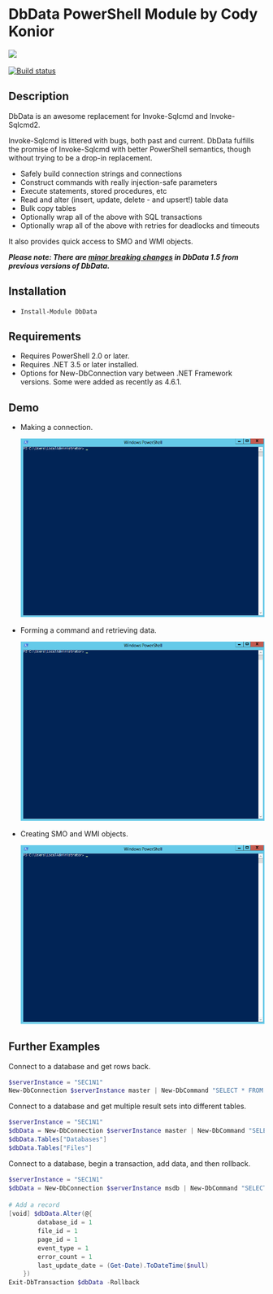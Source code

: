 # DbData PowerShell Module by Cody Konior

![][1]

[![Build status](https://ci.appveyor.com/api/projects/status/oefdf90a75hqsk69?svg=true)](https://ci.appveyor.com/project/codykonior/dbdata)

## Description

DbData is an awesome replacement for Invoke-Sqlcmd and Invoke-Sqlcmd2.

Invoke-Sqlcmd is littered with bugs, both past and current. DbData fulfills
the promise of Invoke-Sqlcmd with better PowerShell semantics, though without
trying to be a drop-in replacement.

- Safely build connection strings and connections
- Construct commands with really injection-safe parameters
- Execute statements, stored procedures, etc
- Read and alter (insert, update, delete - and upsert!) table data
- Bulk copy tables
- Optionally wrap all of the above with SQL transactions
- Optionally wrap all of the above with retries for deadlocks and timeouts

It also provides quick access to SMO and WMI objects.

___Please note: There are [minor breaking changes][3] in DbData 1.5 from previous versions of DbData.___

## Installation

- `Install-Module DbData`

## Requirements

- Requires PowerShell 2.0 or later.
- Requires .NET 3.5 or later installed.
- Options for New-DbConnection vary between .NET Framework versions. Some
were added as recently as 4.6.1.

## Demo

- Making a connection.

  ![DbData makes a connection][21]

- Forming a command and retrieving data.

  ![DbData runs a query][22]

- Creating SMO and WMI objects.

  ![DbData connects over SMO and WMI][23]

## Further Examples

Connect to a database and get rows back.

``` powershell
$serverInstance = "SEC1N1"
New-DbConnection $serverInstance master | New-DbCommand "SELECT * FROM sys.master_files;" | Get-DbData
```

Connect to a database and get multiple result sets into different tables.

``` powershell
$serverInstance = "SEC1N1"
$dbData = New-DbConnection $serverInstance master | New-DbCommand "SELECT * FROM sys.databases; SELECT * FROM sys.master_files;" | Get-DbData -TableMapping "Databases", "Files" -As DataSet
$dbData.Tables["Databases"]
$dbData.Tables["Files"]
```

Connect to a database, begin a transaction, add data, and then rollback.

``` powershell
$serverInstance = "SEC1N1"
$dbData = New-DbConnection $serverInstance msdb | New-DbCommand "SELECT * FROM dbo.suspect_pages;" | Enter-DbTransaction -PassThru | Get-DbData -As DataTables

# Add a record
[void] $dbData.Alter(@{
        database_id = 1
        file_id = 1
        page_id = 1
        event_type = 1
        error_count = 1
        last_update_date = (Get-Date).ToDateTime($null)
    })
Exit-DbTransaction $dbData -Rollback
```

[1]: Images/DbData.ai.svg
[3]: CHANGELOG.md

[21]: Images/dbdata1.gif
[22]: Images/dbdata2.gif
[23]: Images/dbdata3.gif
